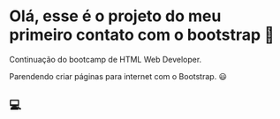 # Olá, esse é o projeto do meu primeiro contato com o bootstrap :rocket:

Continuação do bootcamp de HTML Web Developer.

Parendendo criar páginas para internet com o Bootstrap. :smiley:

## :computer: 

